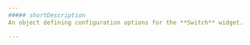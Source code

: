 ```yaml
---
##### shortDescription
An object defining configuration options for the **Switch** widget.

---
```

